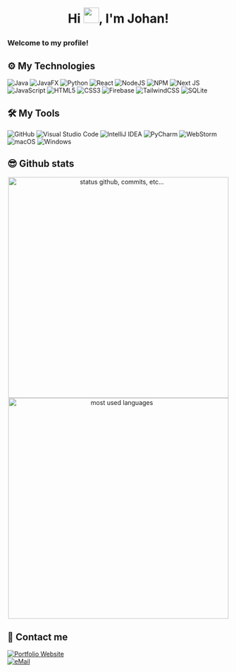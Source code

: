# <p align="center">Hi <img src="https://raw.githubusercontent.com/marcos-inja/marcos-inja/main/gifs/hi.gif" width="35px">, I'm Johan!</p>

### Welcome to my profile!


## ⚙️ My Technologies
![Java](https://img.shields.io/badge/java-%23ED8B00.svg?style=for-the-badge&logo=openjdk&logoColor=white)
![JavaFX](https://img.shields.io/badge/javafx-%23FF0000.svg?style=for-the-badge&logo=javafx&logoColor=white)
![Python](https://img.shields.io/badge/python-%230095D5.svg?&style=for-the-badge&logo=python&logoColor=white)
![React](https://img.shields.io/badge/react-%2320232a.svg?style=for-the-badge&logo=react&logoColor=%2361DAFB)
![NodeJS](https://img.shields.io/badge/node.js-6DA55F?style=for-the-badge&logo=node.js&logoColor=white)
![NPM](https://img.shields.io/badge/NPM-%23CB3837.svg?style=for-the-badge&logo=npm&logoColor=white)
![Next JS](https://img.shields.io/badge/Next-black?style=for-the-badge&logo=next.js&logoColor=white)
![JavaScript](https://img.shields.io/badge/javascript%20-%23323330.svg?&style=for-the-badge&logo=javascript&logoColor=%23F7DF1E&color=3d3919)
![HTML5](https://img.shields.io/badge/html5%20-%23E34F26.svg?&style=for-the-badge&logo=html5&logoColor=white)
![CSS3](https://img.shields.io/badge/css3%20-%231572B6.svg?&style=for-the-badge&logo=css3&logoColor=white)
![Firebase](https://img.shields.io/badge/firebase-a08021?style=for-the-badge&logo=firebase&logoColor=ffcd34)
![TailwindCSS](https://img.shields.io/badge/tailwindcss-%2338B2AC.svg?style=for-the-badge&logo=tailwind-css&logoColor=white)
![SQLite](https://img.shields.io/badge/sqlite-%2307405e.svg?style=for-the-badge&logo=sqlite&logoColor=white)

## 🛠️ My Tools
![GitHub](https://img.shields.io/badge/github%20-%23121011.svg?&style=for-the-badge&logo=github&logoColor=white&color=283238)
![Visual Studio Code](https://img.shields.io/badge/Visual%20Studio%20Code-0078d7.svg?style=for-the-badge&logo=visual-studio-code&logoColor=white)
![IntelliJ IDEA](https://img.shields.io/badge/IntelliJIDEA-000000.svg?style=for-the-badge&logo=intellij-idea&logoColor=white)
![PyCharm](https://img.shields.io/badge/pycharm-143?style=for-the-badge&logo=pycharm&logoColor=black&color=black&labelColor=green)
![WebStorm](https://img.shields.io/badge/webstorm-143?style=for-the-badge&logo=webstorm&logoColor=white&color=black)
![macOS](https://img.shields.io/badge/mac%20os-000000?style=for-the-badge&logo=macos&logoColor=F0F0F0)
![Windows](https://img.shields.io/badge/Windows-0078D6?style=for-the-badge&logo=windows&logoColor=white)

## 😎 Github stats

<p align="center">
    <img alt="status github, commits, etc..." width="500px" src="https://github-readme-stats.vercel.app/api?username=johan253&count_private=true&show_icons=true&custom_title=Github%20Stats&theme=algolia&bg_color=0,000000,000000&layout=compact&border_radius=8"
    /> <br>
    <img alt="most used languages" width="500px" src="https://github-readme-stats.vercel.app/api/top-langs/?username=johan253&count_private=true&theme=algolia&bg_color=0,000000,000000&layout=compact&border_radius=8&langs_count=20"/>
</p>

## 📲 Contact me
<a href="https://johanhernandez.com">
<img alt="Portfolio Website" src="https://img.shields.io/badge/Portfolio-4B2E83?style=for-the-badge&logo=user&logoColor=white" />
</a>
<br/>
<a href="mailto:johan.hdzz@outlook.com-">
<img alt="eMail" src="https://img.shields.io/badge/johan.hdzz@outlook.com-0078D4?style=for-the-badge&logo=microsoft&logoColor=white" />
</a>

